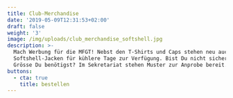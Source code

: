 ```yaml
---
title: Club-Merchandise
date: '2019-05-09T12:31:53+02:00'
draft: false
weight: '3'
image: /img/uploads/club_merchandise_softshell.jpg
description: >-
  Mach Werbung für die MFGT! Nebst den T-Shirts und Caps stehen neu auch
  Softshell-Jacken für kühlere Tage zur Verfügung. Bist Du nicht sicher, welche
  Grösse Du benötigst? Im Sekretariat stehen Muster zur Anprobe bereit.
buttons:
  - cta: true
    title: bestellen
---
```


